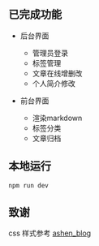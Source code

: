 ## 已完成功能
- 后台界面
  - 管理员登录
  - 标签管理
  - 文章在线增删改
  - 个人简介修改

- 前台界面
  - 渲染markdown
  - 标签分类
  - 文章归档
## 本地运行

```she
npm run dev
```

## 致谢

css 样式参考 [ashen_blog](https://github.com/StudentWan/ashen-blog)

